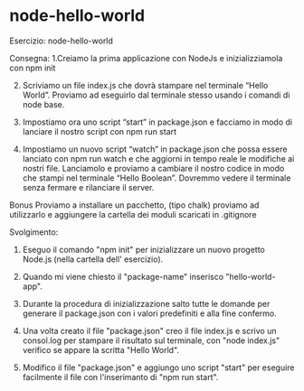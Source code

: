# node-hello-world
Esercizio: node-hello-world

Consegna:
1.Creiamo la prima applicazione con NodeJs e inizializziamola con npm init

2. Scriviamo un file index.js che dovrà stampare nel terminale “Hello World”. Proviamo ad eseguirlo dal terminale stesso usando i comandi di node base.
   
3. Impostiamo ora uno script “start” in package.json e facciamo in modo di lanciare il nostro script con npm run start
   
4. Impostiamo un nuovo script “watch” in package.json che possa essere lanciato con npm run watch e che aggiorni in tempo reale le modifiche ai nostri file. Lanciamolo e proviamo a cambiare il nostro codice in modo che stampi nel terminale “Hello Boolean”. Dovremmo vedere il terminale senza fermare e rilanciare il server.
   
Bonus
Proviamo a installare un pacchetto, (tipo chalk) proviamo ad utilizzarlo e aggiungere la cartella dei moduli scaricati in .gitignore


Svolgimento:
1. Eseguo il comando "npm init" per inizializzare un nuovo progetto Node.js (nella cartella dell' esercizio).

2. Quando mi viene chiesto il "package-name" inserisco "hello-world-app".

3. Durante la procedura di inizializzazione salto tutte le domande per generare il package.json con i valori predefiniti e alla fine confermo.

4. Una volta creato il file "package.json" creo il file index.js e scrivo un consol.log per stampare il risultato sul terminale, con "node index.js" verifico se appare la scritta "Hello World".

5. Modifico il file "package.json" e aggiungo uno script "start" per eseguire facilmente il file con l'inserimanto di "npm run start".
